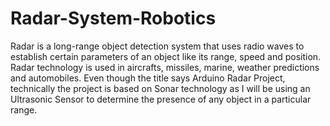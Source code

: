 # Radar-System-Robotics

Radar is a long-range object detection system that uses radio waves to establish certain parameters of an object like its range, speed and position. Radar technology is used in aircrafts, missiles, marine, weather predictions and automobiles.
Even though the title says Arduino Radar Project, technically the project is based on Sonar technology as I will be using an Ultrasonic Sensor to determine the presence of any object in a particular range.
